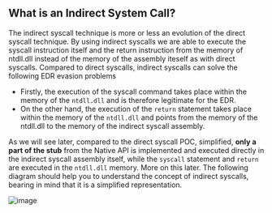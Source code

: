 ## What is an Indirect System Call?
The indirect syscall technique is more or less an evolution of the direct syscall technique. By using indirect syscalls we are able to execute the syscall instruction itself and the return instruction from the memory of ntdll.dll instead of the memory of the assembly iteself as with direct syscalls. Compared to direct syscalls, indirect syscalls can solve the following EDR evasion problems 

- Firstly, the execution of the syscall command takes place within the memory of the ``ntdll.dll`` and is therefore legitimate for the EDR. 
- On the other hand, the execution of the ``return`` statement takes place within the memory of the ``ntdll.dll`` and points from the memory of the ntdll.dll to the memory of the indirect syscall assembly.

As we will see later, compared to the direct syscall POC, simplified, **only a part of the stub** from the Native API is implemented and executed directly in the indirect syscall assembly itself, while the ``syscall`` statement and ``return`` are executed in the ``ntdll.dll`` memory. More on this later. The following diagram should help you to understand the concept of indirect syscalls, bearing in mind that it is a simplified representation.

![image](https://github.com/VirtualAlllocEx/DEFCON-31-Syscalls-Workshop/assets/50073731/573dc07e-3aed-48c2-b661-6c1e70d71087)
